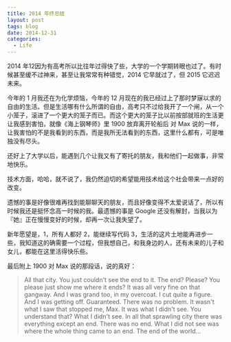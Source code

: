 ```yaml
---
title: 2014 年终总结
layout: post
tags: blog
date: 2014-12-31
categories:
  - Life
---
```

2014 年12因为有高考所以比往年过得快了些，大学的一个学期转眼也过了。有时候甚至缓不过神来，甚至让我常常有种错觉，2014 它早就过了，但 2015 它迟迟未来。

今年的 1 月我还在为化学烦恼，今年的 12 月现在的我已经过上了那时梦寐以求的自由的生活。但是生活哪有什么所谓的自由，高考只不过给我开了一个闸，从一个小笼子，滚进了一个更大的笼子而已。而这个更大的笼子比以前按部就班的生活更让我感到害怕，就像《海上钢琴师》里 1900 放弃离开轮船后 对 Max 说的一样，让我害怕的不是我看到的东西，而是我所无法看到的东西，这里什么都有，可是唯独没有尽头。

还好上了大学以后，能遇到几个让我又有了寄托的朋友，我和他们一起做事，非常地快乐。

技术方面，哈哈，就不说了，我仍然迫切的希望能用技术给这个社会带来一点好的改变。

遗憾的事是好像很难再找到能聊聊天的朋友，而且好像变得不太爱说话了，所以有时候我还是挺怀念高一时候的我。最遗憾的事是 Google 还没有解封，当我以为『她』正在慢慢变好的时候，却再一次让我失望了。

新年愿望是，1，所有人都好 2，能继续写代码 3，生活的这片土地能再进步一些，我知道这的确需要一个过程，但我想自己，和我身边的人，还有未来的儿子和女儿，都能在这里活得快乐些。

最后附上 1900 对 Max 说的那段话，说的真好：

> All that city. You just couldn't see the end to it. The end? Please? You please just show me where it ends? It was all very fine on that gangway. And I was grand too, in my overcoat. I cut quite a figure. And I was getting off. Guaranteed. There was no problem. It wasn't what I saw that stopped me, Max. It was what I didn't see. You understand that? What I didn't see. In all that sprawling city there was everything except an end. There was no end. What I did not see was where the whole thing came to an end. The end of the world...
